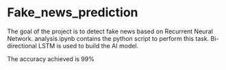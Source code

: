 # Fake_news_prediction
The goal of the project is to detect fake news based on Recurrent Neural Network. 
analysis.ipynb contains the python script to perform this task. 
Bi-directional LSTM is used to build the AI model. 

The accuracy achieved is 99% 
